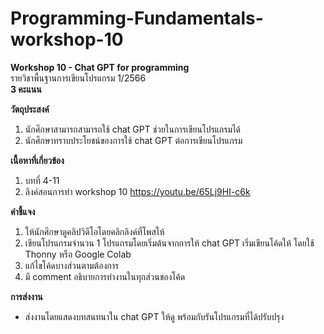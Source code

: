 
# Programming-Fundamentals-workshop-10<br>

**Workshop 10 - Chat GPT for programming**<br>
รายวิชาพื้นฐานการเขียนโปรแกรม 1/2566<br>
**3 คะแนน**<br>

**วัตถุประสงค์**
1. นักศึกษาสามารถสามารถใช้ chat GPT ช่วยในการเขียนโปรแกรมได้
2. นักศึกษาทราบประโยชน์ของการใช้ chat GPT ต่อการเขียนโปรแกรม

**เนื้อหาที่เกี่ยวข้อง**
1. บทที่ 4-11
2. ลิงค์สอนการทำ workshop 10 https://youtu.be/65Lj9HI-c6k

**คำชี้แจง**
1. ให้นักศึกษาดูคลิปวิดีโอโดยคลิกลิงค์ที่โพสให้
2. เขียนโปรแกรมจำนวน 1 โปรแกรมโดยเริ่มต้นจากการให้ chat GPT เริ่มเขียนโค้ดให้ โดยใช้ Thonny หรือ Google Colab <br>
3. แก้ไขโค้ดบางส่วนตามต้องการ <br>
4. มี comment อธิบายการทำงานในทุกส่วนของโค้ด

**การส่งงาน** <br>
- ส่งงานโดยแสดงบทสนทนาใน chat GPT ให้ดู พร้อมกับรันโปรแกรมที่ได้ปรับปรุง
